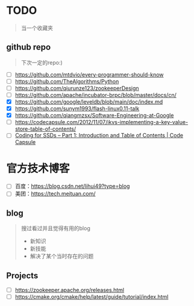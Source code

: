# TODO

> 当一个收藏夹

## github repo

> 下次一定的repo:)

- [ ] https://github.com/mtdvio/every-programmer-should-know
- [ ] https://github.com/TheAlgorithms/Python
- [ ] https://github.com/qiurunze123/zookeeperDesign
- [ ] https://github.com/apache/incubator-brpc/blob/master/docs/cn/
- [X] https://github.com/google/leveldb/blob/main/doc/index.md
- [X] https://github.com/sunym1993/flash-linux0.11-talk
- [X] https://github.com/qiangmzsx/Software-Engineering-at-Google
- [ ] https://codecapsule.com/2012/11/07/ikvs-implementing-a-key-value-store-table-of-contents/
- [ ] [Coding for SSDs – Part 1: Introduction and Table of Contents | Code Capsule](https://codecapsule.com/2014/02/12/coding-for-ssds-part-1-introduction-and-table-of-contents/)

# 官方技术博客

- [ ] 百度：https://blog.csdn.net/lihui49?type=blog
- [ ] 美团：https://tech.meituan.com/

## blog

> 搜过看过并且觉得有用的blog
>
> - 新知识
> - 新技能
> - 解决了某个当时存在的问题

## Projects

- [ ] https://zookeeper.apache.org/releases.html
- [ ] https://cmake.org/cmake/help/latest/guide/tutorial/index.html

